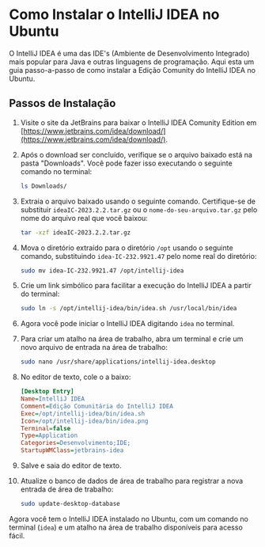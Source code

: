 # Como Instalar o IntelliJ IDEA no Ubuntu

O IntelliJ IDEA é uma das IDE's (Ambiente de Desenvolvimento Integrado) mais popular para Java e outras linguagens de programação. Aqui esta um guia passo-a-passo de como instalar a Edição Comunity do IntelliJ IDEA no Ubuntu.

## Passos de Instalação

1. Visite o site da JetBrains para baixar o IntelliJ IDEA Comunity Edition em [https://www.jetbrains.com/idea/download/](https://www.jetbrains.com/idea/download/).

2. Após o download ser concluído, verifique se o arquivo baixado está na pasta "Downloads". Você pode fazer isso executando o seguinte comando no terminal:

    ```bash
    ls Downloads/
    ```

3. Extraia o arquivo baixado usando o seguinte comando. Certifique-se de substituir `ideaIC-2023.2.2.tar.gz` ou o `nome-do-seu-arquivo.tar.gz` pelo nome do arquivo real que você baixou:

    ```bash
    tar -xzf ideaIC-2023.2.2.tar.gz
    ```

4. Mova o diretório extraído para o diretório `/opt` usando o seguinte comando, substituindo `idea-IC-232.9921.47` pelo nome real do diretório:

    ```bash
    sudo mv idea-IC-232.9921.47 /opt/intellij-idea
    ```

5. Crie um link simbólico para facilitar a execução do IntelliJ IDEA a partir do terminal:

    ```bash
    sudo ln -s /opt/intellij-idea/bin/idea.sh /usr/local/bin/idea
    ```

6. Agora você pode iniciar o IntelliJ IDEA digitando `idea` no terminal.

7. Para criar um atalho na área de trabalho, abra um terminal e crie um novo arquivo de entrada na área de trabalho:

    ```bash
    sudo nano /usr/share/applications/intellij-idea.desktop
    ```

8. No editor de texto, cole o a baixo:

    ```ini
    [Desktop Entry]
    Name=IntelliJ IDEA
    Comment=Edição Comunitária do IntelliJ IDEA
    Exec=/opt/intellij-idea/bin/idea.sh
    Icon=/opt/intellij-idea/bin/idea.png
    Terminal=false
    Type=Application
    Categories=Desenvolvimento;IDE;
    StartupWMClass=jetbrains-idea
    ```

9. Salve e saia do editor de texto.

10. Atualize o banco de dados de área de trabalho para registrar a nova entrada de área de trabalho:

    ```bash
    sudo update-desktop-database
    ```

Agora você tem o IntelliJ IDEA instalado no Ubuntu, com um comando no terminal (`idea`) e um atalho na área de trabalho disponíveis para acesso fácil.
